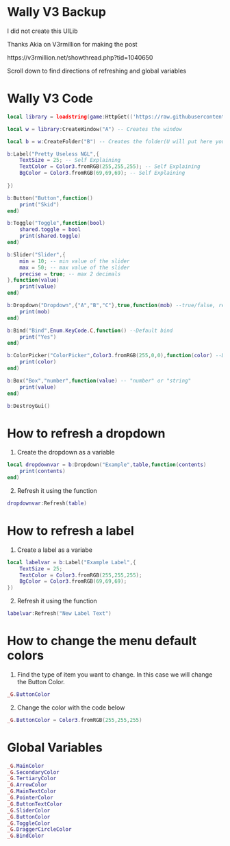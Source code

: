# Wally V3 Backup
<p>I did not create this UILib</p>
<p>Thanks Akia on V3rmillion for making the post</p>
<p>https://v3rmillion.net/showthread.php?tid=1040650</p>
<p>Scroll down to find directions of refreshing and global variables</p>

# Wally V3 Code
```lua
local library = loadstring(game:HttpGet(('https://raw.githubusercontent.com/GemstoneDev/Wally-V3-Backup/main/script/main.lua')))()

local w = library:CreateWindow("A") -- Creates the window

local b = w:CreateFolder("B") -- Creates the folder(U will put here your buttons,etc)

b:Label("Pretty Useless NGL",{
    TextSize = 25; -- Self Explaining
    TextColor = Color3.fromRGB(255,255,255); -- Self Explaining
    BgColor = Color3.fromRGB(69,69,69); -- Self Explaining
    
}) 

b:Button("Button",function()
    print("Skid")
end)

b:Toggle("Toggle",function(bool)
    shared.toggle = bool
    print(shared.toggle)
end)

b:Slider("Slider",{
    min = 10; -- min value of the slider
    max = 50; -- max value of the slider
    precise = true; -- max 2 decimals
},function(value)
    print(value)
end)

b:Dropdown("Dropdown",{"A","B","C"},true,function(mob) --true/false, replaces the current title "Dropdown" with the option that t
    print(mob)
end)

b:Bind("Bind",Enum.KeyCode.C,function() --Default bind
    print("Yes")
end)

b:ColorPicker("ColorPicker",Color3.fromRGB(255,0,0),function(color) --Default color
    print(color)
end)

b:Box("Box","number",function(value) -- "number" or "string"
    print(value)
end)

b:DestroyGui()

```
# How to refresh a dropdown

1. Create the dropdown as a variable
```lua
local dropdownvar = b:Dropdown("Example",table,function(contents)
    print(contents)
end)
```
2. Refresh it using the function
```lua
dropdownvar:Refresh(table)
```

# How to refresh a label
1. Create a label as a variabe
```lua
local labelvar = b:Label("Example Label",{
    TextSize = 25; 
    TextColor = Color3.fromRGB(255,255,255);
    BgColor = Color3.fromRGB(69,69,69);
})
```
2. Refresh it using the function
```lua
labelvar:Refresh("New Label Text")
```

# How to change the menu default colors
1. Find the type of item you want to change. In this case we will change the Button Color.
```lua
_G.ButtonColor
```
2. Change the color with the code below
```lua
_G.ButtonColor = Color3.fromRGB(255,255,255)
```

# Global Variables
```lua
_G.MainColor
_G.SecondaryColor
_G.TertiaryColor
_G.ArrowColor
_G.MainTextColor
_G.PointerColor
_G.ButtonTextColor
_G.SliderColor
_G.ButtonColor
_G.ToggleColor
_G.DraggerCircleColor
_G.BindColor
```
